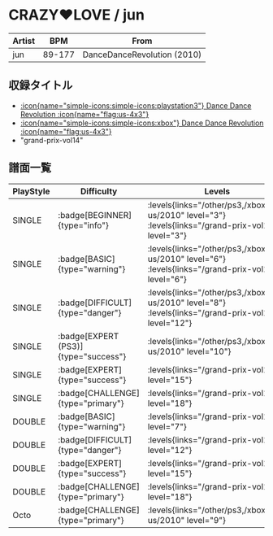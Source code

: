 # CRAZY♥LOVE / jun

|Artist|BPM|From|
|------|---|----|
|jun|89-177|DanceDanceRevolution (2010)|

## 収録タイトル

- [:icon{name="simple-icons:simple-icons:playstation3"} Dance Dance Revolution :icon{name="flag:us-4x3"}](/other/ps3)
- [:icon{name="simple-icons:simple-icons:xbox"} Dance Dance Revolution :icon{name="flag:us-4x3"}](/xbox360-us/2010)
- "grand-prix-vol14"

## 譜面一覧

|PlayStyle|Difficulty|Levels|Notes|Movie|
|---------|----------|------|-----|-----|
|SINGLE| :badge[BEGINNER]{type="info"}| :levels{links="/other/ps3,/xbox360-us/2010" level="3"} :levels{links="/grand-prix-vol14" level="3"}|120/21||
|SINGLE| :badge[BASIC]{type="warning"}| :levels{links="/other/ps3,/xbox360-us/2010" level="6"} :levels{links="/grand-prix-vol14" level="6"}|193/31||
|SINGLE| :badge[DIFFICULT]{type="danger"}| :levels{links="/other/ps3,/xbox360-us/2010" level="8"} :levels{links="/grand-prix-vol14" level="12"}|419/52||
|SINGLE| :badge[EXPERT (PS3)]{type="success"}| :levels{links="/other/ps3,/xbox360-us/2010" level="10"}|518/54||
|SINGLE| :badge[EXPERT]{type="success"}| :levels{links="/grand-prix-vol14" level="15"}|518/53||
|SINGLE| :badge[CHALLENGE]{type="primary"}| :levels{links="/grand-prix-vol14" level="18"}|736/55||
|DOUBLE| :badge[BASIC]{type="warning"}| :levels{links="/grand-prix-vol14" level="7"}|217/46||
|DOUBLE| :badge[DIFFICULT]{type="danger"}| :levels{links="/grand-prix-vol14" level="12"}|403/58||
|DOUBLE| :badge[EXPERT]{type="success"}| :levels{links="/grand-prix-vol14" level="15"}|519/56||
|DOUBLE| :badge[CHALLENGE]{type="primary"}| :levels{links="/grand-prix-vol14" level="18"}|720/29||
|Octo| :badge[CHALLENGE]{type="primary"}| :levels{links="/other/ps3,/xbox360-us/2010" level="9"}|||
